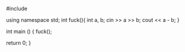 #include <iostream>

using namespace std;
int fuck(){
      int a, b;
  cin >> a >> b;
  cout << a - b;
}

int main ()
{
    fuck();

  return 0;
}

